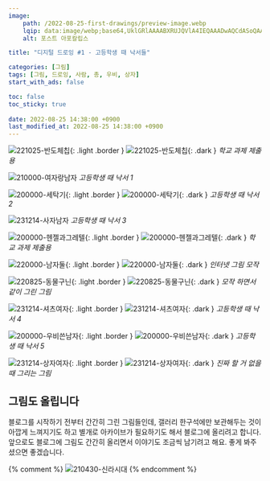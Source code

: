 ```yaml
---
image:
    path: /2022-08-25-first-drawings/preview-image.webp
    lqip: data:image/webp;base64,UklGRlAAAABXRUJQVlA4IEQAAADwAQCdASoQAAgAAgA0JaQAD4WwKYuRsAAA/v58LC1cLESP9ztg6FTwgeVVOIMR19dwzrRkt/f6yWyrN/pF2btgTAAAAA==
    alt: 포스트 아포칼립스

title: "디지털 드로잉 #1 - 고등학생 때 낙서들"

categories: [그림]
tags: [그림, 드로잉, 사람, 총, 우비, 상자]
start_with_ads: false

toc: false
toc_sticky: true
 
date: 2022-08-25 14:38:00 +0900
last_modified_at: 2022-08-25 14:38:00 +0900
---
```


![221025-반도체칩](/drawing/221025-반도체칩.webp){: .light .border }
![221025-반도체칩](/drawing/221025-반도체칩.webp){: .dark }
_학교 과제 제출용_

![210000-여자랑남자](/drawing/210000-여자랑남자.webp)
_고등학생 때 낙서 1_

![200000-세탁기](/drawing/200000-세탁기.webp){: .light .border }
![200000-세탁기](/drawing/200000-세탁기.webp){: .dark }
_고등학생 때 낙서 2_

![231214-사자남자](/drawing/231214-사자남자.webp)
_고등학생 때 낙서 3_

![200000-헨젤과그레텔](/drawing/200000-헨젤과그레텔.webp){: .light .border }
![200000-헨젤과그레텔](/drawing/200000-헨젤과그레텔.webp){: .dark }
_학교 과제 제출용_

![220000-남자둘](/drawing/220000-남자둘.webp){: .light .border }
![220000-남자둘](/drawing/220000-남자둘.webp){: .dark }
_인터넷 그림 모작_

![220825-동물구닌](/drawing/220825-동물구닌.webp){: .light .border }
![220825-동물구닌](/drawing/220825-동물구닌.webp){: .dark }
_모작 하면서 같이 그린 그림_

![231214-셔츠여자](/drawing/231214-셔츠여자.webp){: .light .border }
![231214-셔츠여자](/drawing/231214-셔츠여자.webp){: .dark }
_고등학생 때 낙서 4_

![200000-우비쓴남자](/drawing/200000-우비쓴남자.webp){: .light .border }
![200000-우비쓴남자](/drawing/200000-우비쓴남자.webp){: .dark }
_고등학생 때 낙서 5_

![231214-상자여자](/drawing/231214-상자여자.webp){: .light .border }
![231214-상자여자](/drawing/231214-상자여자.webp){: .dark }
_진짜 할 거 없을 때 그리는 그림_

## **그림도 올립니다**

블로그를 시작하기 전부터 간간히 그린 그림들인데, 갤러리 한구석에만 보관해두는 것이 아깝게 느껴지기도 하고 별개로 아카이브가 필요하기도 해서 블로그에 올리려고 합니다. 앞으로도 블로그에 그림도 간간히 올리면서 이야기도 조금씩 남기려고 해요. 좋게 봐주셨으면 좋겠습니다.

{% comment %}
![210430-신라시대](/drawing/210430-신라시대.webp)
{% endcomment %}